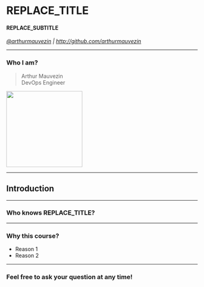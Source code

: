 # REPLACE_TITLE
#### REPLACE_SUBTITLE

<i><a target="_new" href="http://twitter.com/arthurmauvezin">@arthurmauvezin</a> | <a target="_new" href="http://github.com/arthurmauvezin">http://github.com/arthurmauvezin</a></i>

---

### Who I am?

> Arthur Mauvezin<br />
> DevOps Engineer

<img src="https://avatars2.githubusercontent.com/u/10439516?s=400&u=27155f0ca1ec897597b113b9677934db02901d9a&v=4" width="200px" />

---

## Introduction

----

### Who knows REPLACE_TITLE?

----

### Why this course?

* Reason 1
* Reason 2

----

### Feel free to ask your question at any time!
